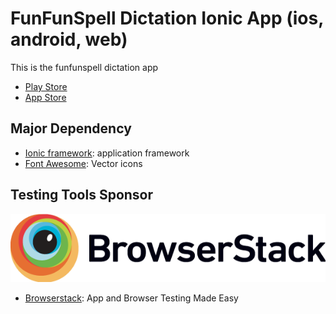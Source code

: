 # FunFunSpell Dictation Ionic App (ios, android, web)

This is the funfunspell dictation app 

* [Play Store](https://play.google.com/store/apps/details?id=com.esl.ionic)
* [App Store](https://itunes.apple.com/hk/app/funfunspell-dictation/id1364341686)

## Major Dependency
* [Ionic framework](https://ionicframework.com/): application framework
* [Font Awesome](https://fontawesome.com/): Vector icons

## Testing Tools Sponsor
![browserstack](Browserstack-logo.png)
* [Browserstack](https://www.browserstack.com/): App and Browser Testing Made Easy
